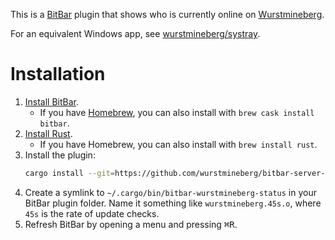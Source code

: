 This is a [BitBar](https://getbitbar.com/) plugin that shows who is currently online on [Wurstmineberg](https://wurstmineberg.de/).

For an equivalent Windows app, see [wurstmineberg/systray](https://github.com/wurstmineberg/systray).

# Installation

1. [Install BitBar](https://getbitbar.com/).
    * If you have [Homebrew](https://brew.sh/), you can also install with `brew cask install bitbar`.
2. [Install Rust](https://www.rust-lang.org/tools/install).
    * If you have Homebrew, you can also install with `brew install rust`.
3. Install the plugin:
    ```sh
    cargo install --git=https://github.com/wurstmineberg/bitbar-server-status
    ```
4. Create a symlink to `~/.cargo/bin/bitbar-wurstmineberg-status` in your BitBar plugin folder. Name it something like `wurstmineberg.45s.o`, where `45s` is the rate of update checks.
5. Refresh BitBar by opening a menu and pressing <kbd>⌘</kbd><kbd>R</kbd>.
